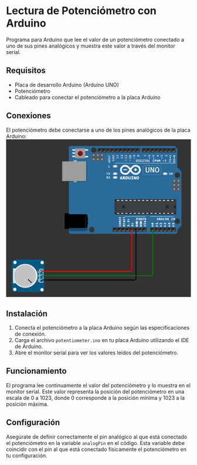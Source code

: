# Lectura de Potenciómetro con Arduino

Programa para Arduino que lee el valor de un potenciómetro conectado a uno de sus pines analógicos y muestra este valor a través del monitor serial.

## Requisitos

- Placa de desarrollo Arduino (Arduino UNO)
- Potenciómetro
- Cableado para conectar el potenciómetro a la placa Arduino

## Conexiones

El potenciómetro debe conectarse a uno de los pines analógicos de la placa Arduino:
![conexiones potenciometro](../images/conexion_potentiometer.png)

## Instalación

1. Conecta el potenciómetro a la placa Arduino según las especificaciones de conexión.
2. Carga el archivo `potentiometer.ino` en tu placa Arduino utilizando el IDE de Arduino.
3. Abre el monitor serial para ver los valores leídos del potenciómetro.

## Funcionamiento

El programa lee continuamente el valor del potenciómetro y lo muestra en el monitor serial. Este valor representa la posición del potenciómetro en una escala de 0 a 1023, donde 0 corresponde a la posición mínima y 1023 a la posición máxima.

## Configuración

Asegúrate de definir correctamente el pin analógico al que está conectado el potenciómetro en la variable `analogPin` en el código. Esta variable debe coincidir con el pin al que está conectado físicamente el potenciómetro en tu configuración.
